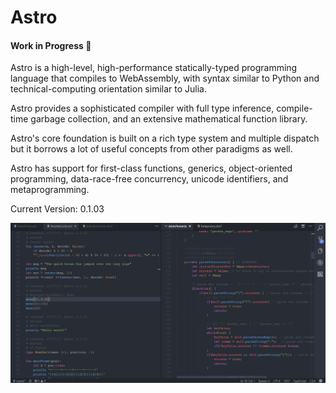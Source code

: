 # Astro 
#### Work in Progress :construction:
Astro is a high-level, high-performance statically-typed programming language that compiles to WebAssembly, with syntax similar to Python and technical-computing orientation similar to Julia. 

Astro provides a sophisticated compiler with full type inference, compile-time garbage collection, and an extensive mathematical function library. 

Astro's core foundation is built on a rich type system and multiple dispatch but it borrows a lot of useful concepts from other paradigms as well. 

Astro has support for first-class functions, generics, object-oriented programming, data-race-free concurrency, unicode identifiers, and metaprogramming.

Current Version: 0.1.03

![alt text](https://github.com/AppCypher/Astro/blob/master/Images/AstroSyntax.png "Astro Syntax")



